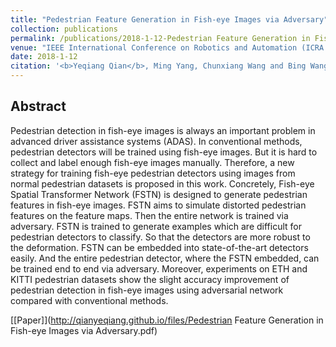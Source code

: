 ```yaml
---
title: "Pedestrian Feature Generation in Fish-eye Images via Adversary"
collection: publications
permalink: /publications/2018-1-12-Pedestrian Feature Generation in Fish-eye Images via Adversary
venue: "IEEE International Conference on Robotics and Automation (ICRA 2018)"
date: 2018-1-12
citation: '<b>Yeqiang Qian</b>, Ming Yang, Chunxiang Wang and Bing Wang. <i>International Conference on Robotics and Automation </i>. <b>ICRA 2018 </b>'
---
```


## Abstract
Pedestrian detection in fish-eye images is always an important problem in advanced driver assistance systems (ADAS). In conventional methods, pedestrian detectors will be trained using fish-eye images. But it is hard to collect and label enough fish-eye images manually. Therefore, a new strategy for training fish-eye pedestrian detectors using images from normal pedestrian datasets is proposed in this work. Concretely, Fish-eye Spatial Transformer Network (FSTN) is designed to generate pedestrian features in fish-eye images. FSTN aims to simulate distorted pedestrian features on the feature maps. Then the entire network is trained via adversary. FSTN is trained to generate examples which are difficult for pedestrian detectors to classify. So that the detectors are more robust to the deformation. FSTN can be embedded into state-of-the-art detectors easily. And the entire pedestrian detector, where the FSTN embedded, can be trained end to end via adversary. Moreover, experiments on ETH and KITTI pedestrian datasets show the slight accuracy improvement of pedestrian detection in fish-eye images using adversarial network compared with conventional methods.

[[Paper]](http://qianyeqiang.github.io/files/Pedestrian Feature Generation in Fish-eye Images via Adversary.pdf)


